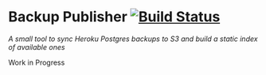 # Backup Publisher [![Build Status](https://travis-ci.org/rubytoolbox/backup_publisher.svg?branch=master)](https://travis-ci.org/rubytoolbox/backup_publisher)

*A small tool to sync Heroku Postgres backups to S3 and build a static index of available ones*

Work in Progress
